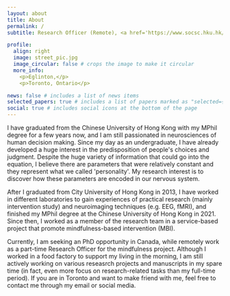 ```yaml
---
layout: about
title: About
permalink: /
subtitle: Research Officer (Remote), <a href='https://www.socsc.hku.hk/jcpanda/?lang=en'>Jockey Club “Peace and Awareness” Mindfulness Culture in Schools Initiative</a>, University of Hong Kong

profile:
  align: right
  image: street_pic.jpg
  image_circular: false # crops the image to make it circular
  more_info: 
    <p>Eglinton,</p>
    <p>Toronto, Ontario</p>

news: false # includes a list of news items
selected_papers: true # includes a list of papers marked as "selected={true}"
social: true # includes social icons at the bottom of the page
---
```


I have graduated from the Chinese University of Hong Kong with my MPhil degree for a few years now, and I am still passionated in neurosciences of human decision making. Since my day as an undergraduate, I have already developed a huge interest in the predisposition of people's choices and judgment. Despite the huge variety of information that could go into the equation, I believe there are parameters that were relatively constant and they represent what we called 'personality'. My research interest is to discover how these parameters are encoded in our nervous system.

After I graduated from City University of Hong Kong in 2013, I have worked in different laboratories to gain experiences of practical research (mainly intervention study) and neuroimaging techniques (e.g. EEG, fMRI), and finished my MPhil degree at the Chinese University of Hong Kong in 2021. Since then, I worked as a member of the research team in a service-based project that promote mindfulness-based intervention (MBI).

Currently, I am seeking an PhD opportunity in Canada, while remotely work as a part-time Research Officer for the mindfulness project. Although I worked in a food factory to support my living in the morning, I am still actively working on various reseasrch projects and manuscripts in my spare time (in fact, even more focus on research-related tasks than my full-time period). If you are in Toronto and want to make friend with me, feel free to contact me through my email or social media.
